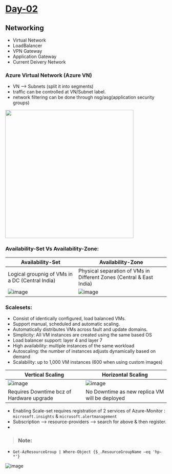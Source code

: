 
# [Day-02]()

## Networking
 * Virtual Network
 * LoadBalancer
 * VPN Gateway
 * Application Gateway
 * Current Deivery Network

### Azure Virtual Network (Azure VN)
* VN  --> Subnets (split it into segments)
* traffic can be controlled at VN/Subnet label.
* network filtering can be done through nsg/asg(application security groups)

<img src="https://user-images.githubusercontent.com/24938159/116216134-eb879980-a765-11eb-9009-eb0083c59718.png" width="400">


### Availability-Set Vs Availability-Zone:

|Availability-Set|Availability-Zone|
|----------------|-----------------|
|Logical groupnig of VMs in a DC (Central India)| Physical separation of VMs in Different Zones (Central & East India)|
|![image](https://user-images.githubusercontent.com/24938159/113497618-6ffa4a00-9523-11eb-8fb0-8ea171c9b252.png)| ![image](https://user-images.githubusercontent.com/24938159/113497590-27db2780-9523-11eb-8a5b-082dde44f6e0.png)|

### Scalesets: 

* Consist of identically configured, load balanced VMs.
* Support manual, scheduled and automatic scaling.
* Automatically distributes VMs across fault and update domains.
* Simplicity: All VM instances are created using the same based OS
* Load balancer support: layer 4 and layer 7
* High availability: multiple instances of the same workload
* Autoscaling: the number of instances adjusts dynamically based on demand
* Scalability: up to 1,000 VM instances (600 when using custom images)


| Vertical Scaling  | Horizontal Scaling |
|------------|------------------|
|![image](https://user-images.githubusercontent.com/24938159/113602336-1c414b00-9660-11eb-843e-ec628c0603da.png)| ![image](https://user-images.githubusercontent.com/24938159/113602419-34b16580-9660-11eb-9935-6055f564519a.png)|
| Requires Downtime bcz of Hardware upgrade | No Downtime as new replica VM will be deployed|

* Enabling Scale-set requires registration of 2 services of Azure-Monitor : `microsoft.insights` & `microsoft.alertmanagement`
* Subscription --> resource-providers --> search for above & then register. 
* 

> ### Note:
* `Get-AzResourceGroup | Where-Object {$_.ResourceGroupName –eq 'hp-*'}`

![image](https://user-images.githubusercontent.com/24938159/113497400-68d23c80-9521-11eb-8027-5bde83755cce.png)
